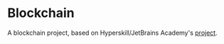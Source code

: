 # Blockchain

A blockchain project, based on Hyperskill/JetBrains Academy's [project](https://hyperskill.org/projects/50).
